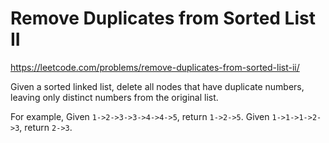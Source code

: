 # Remove Duplicates from Sorted List II

https://leetcode.com/problems/remove-duplicates-from-sorted-list-ii/

Given a sorted linked list, delete all nodes that have duplicate numbers, leaving only distinct numbers from the original list.

For example,
Given ```1->2->3->3->4->4->5```, return ```1->2->5```.
Given ```1->1->1->2->3```, return ```2->3```.
